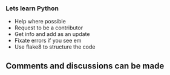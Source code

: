 ### Lets learn Python
- Help where possible
- Request to be a contributor
- Get info and add as an update
- Fixate errors if you see em
- Use flake8 to structure the code

## Comments and discussions can be made